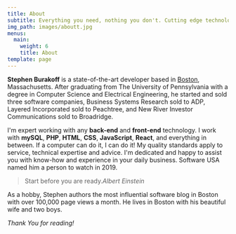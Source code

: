 ```yaml
---
title: About
subtitle: Everything you need, nothing you don't. Cutting edge technology used in the right dose. Linux, Apache, MySQL, PHP, Git, JS, CSS
img_path: images/aboutt.jpg
menus:
  main:
    weight: 6
    title: About
template: page
---
```


**Stephen Burakoff** is a state-of-the-art developer based in [Boston](https://en.wikipedia.org/wiki/Boston), Massachusetts. After graduating from The University of Pennsylvania with a degree in Computer Science and Electrical Engineering, he started and sold three software companies, Business Systems Research sold to ADP, Layered Incorporated sold to Peachtree, and New River Investor Communications sold to Broadridge.

I'm expert working with any **back-end** and **front-end** technology. I work with **mySQL**, **PHP**, **HTML**, **CSS**, **JavaScript**, **React**, and everything in between. If a computer can do it, I can do it! My quality standards apply to service, technical expertise and advice. I'm dedicated and happy to assist you with know-how and experience in your daily business. Software USA named him a person to watch in 2019.


>Start before you are ready.<cite>Albert Einstein</cite>

As a hobby, Stephen authors the most influential software blog in Boston with over 100,000 page views a month. He lives in Boston with his beautiful wife and two boys.

*Thank You for reading!*

